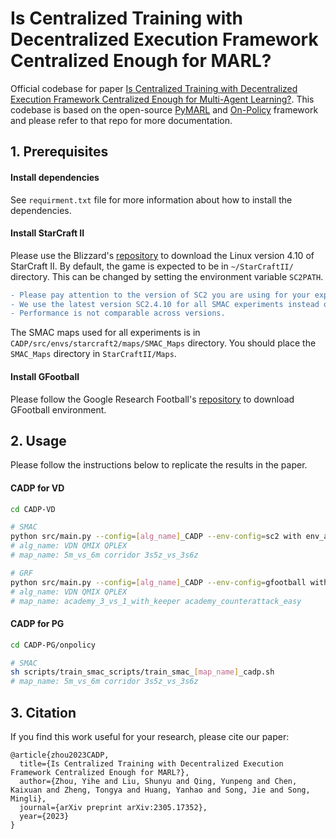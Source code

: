 # Is Centralized Training with Decentralized Execution Framework Centralized Enough for MARL?

 Official codebase for paper [Is Centralized Training with Decentralized Execution Framework Centralized Enough for Multi-Agent Learning?](). This codebase is based on the open-source [PyMARL](https://github.com/oxwhirl/pymarl) and [On-Policy](https://github.com/marlbenchmark/on-policy) framework and please refer to that repo for more documentation.



## 1. Prerequisites

#### Install dependencies

See `requirment.txt` file for more information about how to install the dependencies.



#### Install StarCraft II

Please use the Blizzard's [repository](https://github.com/Blizzard/s2client-proto#downloads) to download the Linux version 4.10 of StarCraft II. By default, the game is expected to be in `~/StarCraftII/` directory. This can be changed by setting the environment variable `SC2PATH`.

```diff
- Please pay attention to the version of SC2 you are using for your experiments. 
- We use the latest version SC2.4.10 for all SMAC experiments instead of SC2.4.6.2.69232.
- Performance is not comparable across versions.
```

The SMAC maps used for all experiments is in `CADP/src/envs/starcraft2/maps/SMAC_Maps` directory. You should place the `SMAC_Maps` directory in `StarCraftII/Maps`.



#### Install GFootball

Please follow the Google Research Football's [repository](https://github.com/google-research/football) to download GFootball environment.




## 2. Usage

Please follow the instructions below to replicate the results in the paper.




#### CADP for VD
```bash
cd CADP-VD

# SMAC
python src/main.py --config=[alg_name]_CADP --env-config=sc2 with env_args.map_name=[map_name]
# alg_name: VDN QMIX QPLEX
# map_name: 5m_vs_6m corridor 3s5z_vs_3s6z

# GRF
python src/main.py --config=[alg_name]_CADP --env-config=gfootball with env_args.map_name=[map_name] optimizer='rmsprop'
# alg_name: VDN QMIX QPLEX
# map_name: academy_3_vs_1_with_keeper academy_counterattack_easy
```



#### CADP for PG

```bash
cd CADP-PG/onpolicy

# SMAC
sh scripts/train_smac_scripts/train_smac_[map_name]_cadp.sh
# map_name: 5m_vs_6m corridor 3s5z_vs_3s6z
```


## 3. Citation

If you find this work useful for your research, please cite our paper:

```
@article{zhou2023CADP,
  title={Is Centralized Training with Decentralized Execution Framework Centralized Enough for MARL?},
  author={Zhou, Yihe and Liu, Shunyu and Qing, Yunpeng and Chen, Kaixuan and Zheng, Tongya and Huang, Yanhao and Song, Jie and Song, Mingli},
  journal={arXiv preprint arXiv:2305.17352},
  year={2023}
}
```
